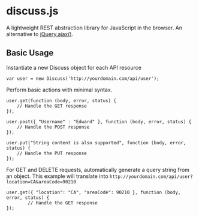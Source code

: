 discuss.js
============================

A lightweight REST abstraction library for JavaScript in the browser. An alternative to 
[jQuery.ajax()](https://api.jquery.com/jquery.ajax/).

Basic Usage
----------------------------

Instantiate a new Discuss object for each API resource

    var user = new Discuss('http://yourdomain.com/api/user');

Perform basic actions with minimal syntax.
    
    user.get(function (body, error, status) {
        // Handle the GET response
    });
    
    user.post({ "Username" : "Edward" }, function (body, error, status) {
    	// Handle the POST response
    });
    
    user.put("String content is also supported", function (body, error, status) {
    	// Handle the PUT response
    });

For GET and DELETE requests, automatically generate a query string from an object. This example will translate into `http://yourdomain.com/api/user?location=CA&areaCode=90210`
    
    user.get({ "location": "CA", "areaCode": 90210 }, function (body, error, status) {
    		// Handle the GET response
    });
    
    